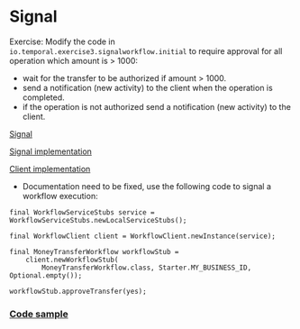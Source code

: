 # Signal

Exercise: Modify the code in `io.temporal.exercise3.signalworkflow.initial` to require approval for all operation which 
amount is > 1000:
- wait for the transfer to be authorized if amount > 1000.
- send a notification (new activity) to the client when the operation is completed.
- if the operation is not authorized send a notification (new activity) to the client.

[Signal](https://docs.temporal.io/application-development/features?lang=java#signals)

[Signal implementation](https://docs.temporal.io/application-development/features?lang=java#handle-signal)

[Client implementation](https://docs.temporal.io/application-development/features?lang=java#send-signal-from-client)

- Documentation need to be fixed, use the following code to signal a workflow execution:

```
final WorkflowServiceStubs service = WorkflowServiceStubs.newLocalServiceStubs();

final WorkflowClient client = WorkflowClient.newInstance(service);

final MoneyTransferWorkflow workflowStub =
    client.newWorkflowStub(
        MoneyTransferWorkflow.class, Starter.MY_BUSINESS_ID, Optional.empty());

workflowStub.approveTransfer(yes);
```


### [Code sample](https://github.com/temporalio/samples-java/blob/main/src/main/java/io/temporal/samples/hello/HelloSignal.java) 



